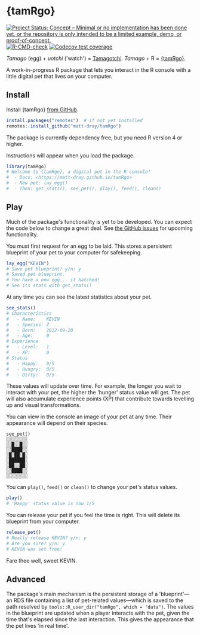 
# {tamRgo}

<!-- badges: start -->
[![Project Status: Concept – Minimal or no implementation has been done yet, or the repository is only intended to be a limited example, demo, or proof-of-concept.](https://www.repostatus.org/badges/latest/concept.svg)](https://www.repostatus.org/#concept)
[![R-CMD-check](https://github.com/matt-dray/tamRgo/workflows/R-CMD-check/badge.svg)](https://github.com/matt-dray/tamRgo/actions)
[![Codecov test coverage](https://codecov.io/gh/matt-dray/tamRgo/branch/main/graph/badge.svg)](https://app.codecov.io/gh/matt-dray/tamRgo?branch=main)
<!-- badges: end -->

_Tamago_ (egg) + _uotchi_ ('watch') = [Tamagotchi](https://en.wikipedia.org/wiki/Tamagotchi). _Tamago_ + R = [{tamRgo}](https://github.com/matt-dray/tamRgo).

A work-in-progress R package that lets you interact in the R console with a little digital pet that lives on your computer.

## Install

Install {tamRgo} [from GitHub](https://www.github.com/matt-dray/tamRgo).

``` r
install.packages("remotes")  # if not yet installed
remotes::install_github("matt-dray/tamRgo")
```

The package is currently dependency free, but you need R version 4 or higher.

Instructions will appear when you load the package.

``` r
library(tamRgo)
# Welcome to {tamRgo}, a digital pet in the R console!
#  - Docs: <https://matt-dray.github.io/tamRgo>
#  - New pet: lay_egg()
#  - Then: get_stats(), see_pet(), play(), feed(), clean()
```

## Play

Much of the package's functionality is yet to be developed. You can expect the code below to change a great deal. See [the GitHub issues](https://github.com/matt-dray/tamRgo/issues) for upcoming functionality. 

You must first request for an egg to be laid. This stores a persistent blueprint of your pet to your computer for safekeeping.

``` r
lay_egg("KEVIN")
# Save pet blueprint? y/n: y
# Saved pet blueprint.
# You have a new egg... it hatched!
# See its stats with get_stats()
```

At any time you can see the latest statistics about your pet. 

``` r
see_stats()
# Characteristics
#   - Name:    KEVIN
#   - Species: Z
#   - Born:    2022-09-20
#   - Age:     0
# Experience
#   - Level:   1
#   - XP:      0
# Status
#   - Happy:   0/5
#   - Hungry:  0/5
#   - Dirty:   0/5
```

These values will update over time. For example, the longer you wait to interact with your pet, the higher the 'hunger' status value will get. The pet will also accumulate experience points (XP) that contribute towards levelling up and visual transformations.

You can view in the console an image of your pet at any time. Their appearance will depend on their species.

```
see_pet()
░░░░░░░░
░░█░░█░░
░░████░░
░█░██░█░
░██████░
░██░░██░
░░████░░
░░░░░░░░
```

You can `play()`, `feed()` or `clean()` to change your pet's status values.

``` r
play()
# 'Happy' status value is now 1/5
```

You can release your pet if you feel the time is right. This will delete its blueprint from your computer.

``` r
release_pet()
# Really release KEVIN? y/n: y
# Are you sure? y/n: y
# KEVIN was set free!
```

Fare thee well, sweet KEVIN.

## Advanced

The package's main mechanism is the persistent storage of a 'blueprint'&mdash;an RDS file containing a list of pet-related values&mdash;which is saved to the path resolved by `tools::R_user_dir("tamRgo", which = "data")`. The values in the blueprint are updated when a player interacts with the pet, given the time that's elapsed since the last interaction. This gives the appearance that the pet lives 'in real time'.

